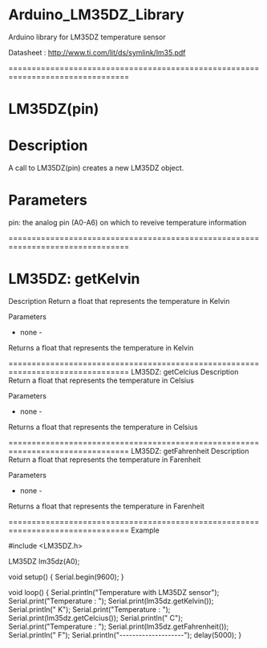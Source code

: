 # Arduino_LM35DZ_Library
Arduino library for LM35DZ temperature sensor

Datasheet : http://www.ti.com/lit/ds/symlink/lm35.pdf

================================================================================
# LM35DZ(pin)
# Description
A call to LM35DZ(pin) creates a new LM35DZ object.
# Parameters
pin: the analog pin (A0-A6) on which to reveive temperature information

================================================================================
# LM35DZ: getKelvin
Description
Return a float that represents the temperature in Kelvin

Parameters
- none -

Returns
a float that represents the temperature in Kelvin

================================================================================
LM35DZ: getCelcius
Description
Return a float that represents the temperature in Celsius

Parameters
- none -

Returns
a float that represents the temperature in Celsius

================================================================================
LM35DZ: getFahrenheit
Description
Return a float that represents the temperature in Farenheit

Parameters
- none -

Returns
a float that represents the temperature in Farenheit

================================================================================
Example

#include <LM35DZ.h>

LM35DZ lm35dz(A0);

void setup() {
  Serial.begin(9600);
}

void loop() {
  Serial.println("Temperature with LM35DZ sensor");
  Serial.print("Temperature : ");
  Serial.print(lm35dz.getKelvin());
  Serial.println(" K");
  Serial.print("Temperature : ");
  Serial.print(lm35dz.getCelcius());
  Serial.println(" C");
  Serial.print("Temperature : ");
  Serial.print(lm35dz.getFahrenheit());
  Serial.println(" F");
  Serial.println("--------------------");
  delay(5000);
}
